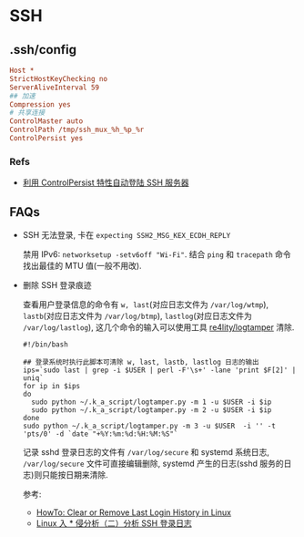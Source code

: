 # SSH

## .ssh/config

```ini
Host *
StrictHostKeyChecking no
ServerAliveInterval 59
## 加速
Compression yes
# 共享连接
ControlMaster auto
ControlPath /tmp/ssh_mux_%h_%p_%r
ControlPersist yes

```

### Refs
* [利用 ControlPersist 特性自动登陆 SSH 服务器](https://www.hi-linux.com/posts/39001.html)


## FAQs
* SSH 无法登录, 卡在 `expecting SSH2_MSG_KEX_ECDH_REPLY`

    禁用 IPv6: `networksetup -setv6off "Wi-Fi"`.
    结合 `ping` 和 `tracepath` 命令找出最佳的 MTU 值(一般不用改).
        
* 删除 SSH 登录痕迹

    查看用户登录信息的命令有 `w, last`(对应日志文件为 `/var/log/wtmp`), `lastb`(对应日志文件为 `/var/log/btmp`), `lastlog`(对应日志文件为 `/var/log/lastlog`), 这几个命令的输入可以使用工具 [re4lity/logtamper](https://github.com/re4lity/logtamper) 清除.
    
    ```shell
    #!/bin/bash

    ## 登录系统时执行此脚本可清除 w, last, lastb, lastlog 日志的输出
    ips=`sudo last | grep -i $USER | perl -F'\s+' -lane 'print $F[2]' | uniq`
    for ip in $ips
    do
      sudo python ~/.k_a_script/logtamper.py -m 1 -u $USER -i $ip
      sudo python ~/.k_a_script/logtamper.py -m 2 -u $USER -i $ip
    done
    sudo python ~/.k_a_script/logtamper.py -m 3 -u $USER  -i '' -t 'pts/0' -d `date "+%Y:%m:%d:%H:%M:%S"`

    ```
    
    记录 sshd 登录日志的文件有 `/var/log/secure` 和 systemd 系统日志, `/var/log/secure` 文件可直接编辑删除, systemd 产生的日志(sshd 服务的日志)则只能按日期来清除.
    
    参考: 
    * [HowTo: Clear or Remove Last Login History in Linux](https://www.shellhacks.com/clear-remove-last-login-history-linux/)
    * [Linux 入 * 侵分析（二）分析 SSH 登录日志](https://blog.51cto.com/winhe/2114533)
